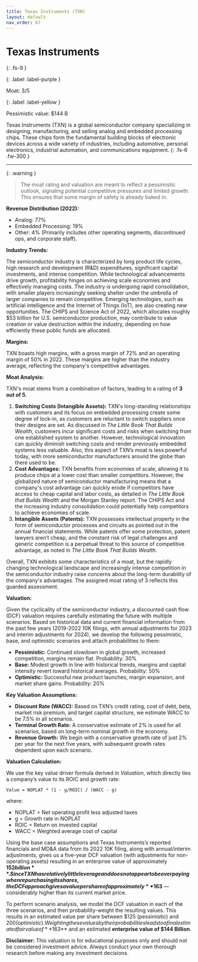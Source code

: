 ```yaml
---
title: Texas Instruments (TXN)
layout: default
nav_order: 67
---
```


# Texas Instruments
{: .fs-9 }

{: .label .label-purple }

Moat: 3/5

{: .label .label-yellow }

Pessimistic value: $144 B

Texas Instruments (TXN) is a global semiconductor company specializing in designing, manufacturing, and selling analog and embedded processing chips.  These chips form the fundamental building blocks of electronic devices across a wide variety of industries, including automotive, personal electronics, industrial automation, and communications equipment.
{: .fs-6 .fw-300 }

---

{: .warning } 
>The moat rating and valuation are meant to reflect a pessimistic outlook, signaling potential competitive pressures and limited growth. This ensures that some margin of safety is already baked in.


**Revenue Distribution (2022):**

* Analog: 77%
* Embedded Processing: 19%
* Other: 4% (Primarily includes other operating segments, discontinued ops, and corporate staff).

**Industry Trends:**

The semiconductor industry is characterized by long product life cycles, high research and development (R&D) expenditures, significant capital investments, and intense competition. While technological advancements drive growth, profitability hinges on achieving scale economies and effectively managing costs.  The industry is undergoing rapid consolidation, with smaller players increasingly seeking shelter under the umbrella of larger companies to remain competitive. Emerging technologies, such as artificial intelligence and the Internet of Things (IoT), are also creating new opportunities. The CHIPS and Science Act of 2022, which allocates roughly $53 billion for U.S. semiconductor production, may contribute to value creation or value destruction within the industry, depending on how efficiently these public funds are allocated.

**Margins:**

TXN boasts high margins, with a gross margin of 72% and an operating margin of 50% in 2022. These margins are higher than the industry average, reflecting the company's competitive advantages.

**Moat Analysis:**

TXN's moat stems from a combination of factors, leading to a rating of **3 out of 5**.

1. **Switching Costs (Intangible Assets):**  TXN's long-standing relationships with customers and its focus on embedded processing create some degree of lock-in, as customers are reluctant to switch suppliers once their designs are set. As discussed in *The Little Book That Builds Wealth*, customers incur significant costs and risks when switching from one established system to another.  However, technological innovation can quickly diminish switching costs and render previously embedded systems less valuable. Also, this aspect of TXN’s moat is less powerful today, with more semiconductor manufacturers around the globe than there used to be.
2. **Cost Advantages:**  TXN benefits from economies of scale, allowing it to produce chips at a lower cost than smaller competitors. However, the globalized nature of semiconductor manufacturing means that a company's cost advantage can quickly erode if competitors have access to cheap capital and labor costs, as detailed in *The Little Book that Builds Wealth* and the Morgan Stanley report. The CHIPS Act and the increasing industry consolidation could potentially help competitors to achieve economies of scale.
3. **Intangible Assets (Patents):** TXN possesses intellectual property in the form of semiconductor processes and circuits as pointed out in the annual financial statements.  While patents offer some protection, patent lawyers aren’t cheap, and the constant risk of legal challenges and generic competition is a perpetual threat to this source of competitive advantage, as noted in *The Little Book That Builds Wealth*.

Overall, TXN exhibits some characteristics of a moat, but the rapidly changing technological landscape and increasingly intense competition in the semiconductor industry raise concerns about the long-term durability of the company's advantages. The assigned moat rating of 3 reflects this guarded assessment.


**Valuation:**

Given the cyclicality of the semiconductor industry, a discounted cash flow (DCF) valuation requires carefully estimating the future with multiple scenarios. Based on historical data and current financial information from the past few years (2019-2022 10K filings, with annual adjustments for 2023 and interim adjustments for 2024), we develop the following pessimistic, base, and optimistic scenarios and attach probabilities to them:

* **Pessimistic:** Continued slowdown in global growth, increased competition, margins remain flat. Probability: 30%
* **Base:** Modest growth in line with historical trends, margins and capital intensity revert toward historical averages. Probability: 50%
* **Optimistic:** Successful new product launches, margin expansion, and market share gains. Probability: 20%

**Key Valuation Assumptions:**

* **Discount Rate (WACC):** Based on TXN’s credit rating, cost of debt, beta, market risk premium, and target capital structure, we estimate WACC to be 7.5% in all scenarios. 
* **Terminal Growth Rate:**  A conservative estimate of 2% is used for all scenarios, based on long-term nominal growth in the economy.
* **Revenue Growth:**  We begin with a conservative growth rate of just 2% per year for the next five years, with subsequent growth rates dependent upon each scenario.


**Valuation Calculation:**

We use the key value driver formula derived in *Valuation*, which directly ties a company’s value to its ROIC and growth rate:

```
Value = NOPLAT * (1 - g/ROIC) / (WACC - g)
```

where:

* NOPLAT = Net operating profit less adjusted taxes
* g = Growth rate in NOPLAT
* ROIC = Return on invested capital
* WACC = Weighted average cost of capital

Using the base case assumptions and Texas Instruments’s reported financials and MD&A data from its 2022 10K filing, along with annual/interim adjustments, gives us a five-year DCF valuation (with adjustments for non-operating assets) resulting in an enterprise value of approximately **$152 billion**. Since TXN has relatively little leverage and does not appear to be overpaying when repurchasing its shares, the DCF approach gives a value per share of approximately **$163**  — considerably higher than its current market price.

To perform scenario analysis, we model the DCF valuation in each of the three scenarios, and then probability-weight the resulting values. This results in an estimated value per share between $125 (pessimistic) and $200 (optimistic). Weighting these values by their probabilities leads to a final estimated fair value of **$163** and an estimated **enterprise value of $144 Billion**.


**Disclaimer:** This valuation is for educational purposes only and should not be considered investment advice.  Always conduct your own thorough research before making any investment decisions.